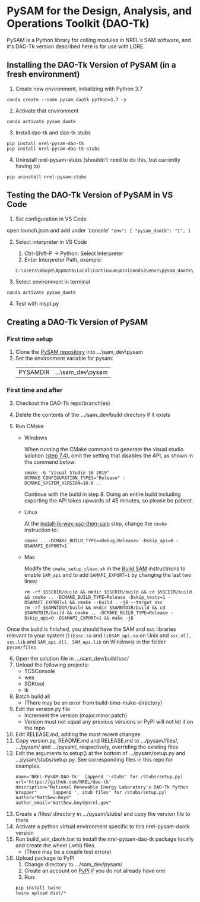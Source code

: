 # PySAM for the Design, Analysis, and Operations Toolkit (DAO-Tk)

PySAM is a Python library for calling modules in NREL's SAM software, and it's DAO-Tk version described here is for use with LORE.


## Installing the DAO-Tk Version of PySAM (in a fresh environment)
1. Create new environment, initializing with Python 3.7
```
conda create --name pysam_daotk python=3.7 -y
```

2. Activate that environment
```
conda activate pysam_daotk
```

3. Install dao-tk and dao-tk stubs
```
pip install nrel-pysam-dao-tk
pip install nrel-pysam-dao-tk-stubs
```

4. Uninstall nrel-pysam-stubs (shouldn't need to do this, but currently having to)
```
pip uninstall nrel-pysam-stubs
```


## Testing the DAO-Tk Version of PySAM in VS Code

1. Set configuration in VS Code
 
 open launch.json and add under 'console'
	```
	"env": {
		"pysam_daotk": "1",
	}
	```
	
2. Select interpreter in VS Code
	1. Ctrl-Shift-P  ->  Python: Select Interpreter
	2. Enter Interpreter Path, example:
	```
	C:\Users\mboyd\AppData\Local\Continuum\miniconda3\envs\pysam_daotk\python.exe
	```

3. Select environment in terminal
```
conda activate pysam_daotk
```

4. Test with mspt.py


## Creating a DAO-Tk Version of PySAM

### First time setup

1. Clone the [PySAM repository](https://github.com/NREL/pysam) into ...\sam_dev\pysam
2. Set the environment variable for pysam:
   <table>
   <tr><td>PYSAMDIR</td><td>...\sam_dev\pysam</td></tr>
   </table>
   
### First time and after
   
3. Checkout the DAO-Tk repo/branch(es)
4. Delete the contents of the .../sam_dev/build directory if it exists
5. Run CMake

     * Windows

         When running the CMake command to generate the visual studio solution ([step 7.4](https://github.com/NREL/SAM/wiki/Windows-Build-Instructions#7-run-cmake-to-generate-sam-vs-2019-project-files)), omit the setting that disables the API, as shown in the command below:
          ```
          cmake -G "Visual Studio 16 2019" -DCMAKE_CONFIGURATION_TYPES="Release" -DCMAKE_SYSTEM_VERSION=10.0 .. 
          ```
         Continue with the build in step 8. Doing an entire build including exporting the API takes upwards of 45 minutes, so please be patient.

     * Linux

         At the [install-lk-wex-ssc-then-sam](https://github.com/NREL/SAM/wiki/Linux-Build-Instructions#5-install-lk-wex-ssc-then-sam) step, change the `cmake` instruction to:

          ```
          cmake .. -DCMAKE_BUILD_TYPE=<Debug;Release> -Dskip_api=0 -DSAMAPI_EXPORT=1
          ```

     * Mac
    
         Modify the `cmake_setup_clean.sh` in the [Build SAM](https://github.com/NREL/SAM/wiki/Mac-Build-Instructions#build-sam) instructrions to enable `SAM_api` and to add `SAMAPI_EXPORT=1` by changing the last two lines:
          ```
          rm -rf $SSCDIR/build && mkdir $SSCDIR/build && cd $SSCDIR/build && cmake .. -DCMAKE_BUILD_TYPE=Release -Dskip_tests=1 -DSAMAPI_EXPORT=1 && cmake --build . -j8 --target ssc
          rm -rf $SAMNTDIR/build && mkdir $SAMNTDIR/build && cd $SAMNTDIR/build && cmake .. -DCMAKE_BUILD_TYPE=Release -Dskip_api=0 -DSAMAPI_EXPORT=1 && make -j8 
          ```
Once the build is finished, you should have the SAM and ssc libraries relevant to your system (`libssc.so` and `libSAM_api.so` on Unix and `ssc.dll, ssc.lib` and `SAM_api.dll, SAM_api.lib` on Windows) in the folder `pysam/files`

6. Open the solution file in .../sam_dev/build/ssc/
7. Unload the following projects:
	* TCSConsole
	* wex
	* SDKtool
	* lk
8. Batch build all
	* (There may be an error from build-time-make-directory)
9. Edit the version.py file
	* Increment the version (major.minor.patch)
	* Version must not equal any previous versions or PyPI will not let it on the repo
10. Edit RELEASE.md, adding the most recent changes
11. Copy version.py, README.md and RELEASE.md to .../pysam/files/, .../pysam/ and .../pysam/, respectively, overriding the existing files
12. Edit the arguments to setup() at the bottom of .../pysam/setup.py and ...pysam/stubs/setup.py. See corresponding files in this repo for examples.
	```
	name='NREL-PySAM-DAO-Tk'  [append '-stubs' for /stubs/setup.py]
	url='https://github.com/NREL/dao-tk'
	description="National Renewable Energy Laboratory's DAO-Tk Python Wrapper"		[append ', stub files' for /stubs/setup.py]
	author="Matthew-Boyd"
	author_email="matthew.boyd@nrel.gov"
	```
13. Create a /files/ directory in .../pysam/stubs/ and copy the version file to there
14. Activate a python virtual environment specific to this nrel-pysam-daotk version
15. Run build_win_daotk.bat to install the nrel-pysam-dao-tk package locally and create the wheel (.whl) files.
	* (There may be a couple test errors)
16. Upload package to PyPI
	1. Change directory to .../sam_dev/pysam/
	2. Create an account on [PyPi](https://pypi.org/) if you do not already have one
	2. Run:
	```
	pip install twine
	twine upload dist/*
	```